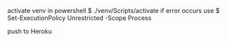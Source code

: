 activate venv in powershell
$ ./venv/Scripts/activate
if error occurs use
$ Set-ExecutionPolicy Unrestricted -Scope Process

push to Heroku